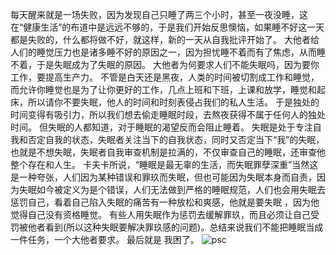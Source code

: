 每天醒来就是一场失败，因为发现自己只睡了两三个小时，甚至一夜没睡，这在“健康生活”的布道中是远远不够的，于是我们开始反思懊恼，如果睡不好这一天都是失败的，什么都将做不好，就这样，新的一天从自我批评开始了。
大他者给人们的睡觉压力也是诸多睡不好的原因之一，因为担忧睡不着而有了焦虑，从而睡不着，于是失眠成为了失眠的原因。
大他者为何要求人们不能失眠吗，因为要你工作，要提高生产力。
不管是白天还是黑夜，人类的时间被切割成工作和睡觉，而允许你睡觉也是为了让你更好的工作，几点上班和下班，上课和放学，睡觉和起床，所以请你不要失眠，他人的时间和时刻表侵占我们的私人生活。
于是独处的时间变得有吸引力，所以我们想去偷走睡眠时段，去熬夜获得不属于任何人的独处时间。
但失眠的人都知道，对于睡眠的渴望反而会阻止睡着。
失眠是处于专注自我和否定自我的状态，失眠者关注当下的自我状态，同时又否定当下“我”的失眠，也就是不想失眠，失眠者自我审查机制是拉满的，不仅审查自己的睡眠，还审查他整个存在和人生。
卡夫卡所说，“睡眠是最无辜的生活，而失眠罪孽深重”当然这是一种夸张，人们因为某种错误和罪玖而失眠，但也可能因为失眠本身而自责，因为失眠如今被定义为是个错误，人们无法做到严格的睡眠规范，人们也会用失眠去惩罚自己，看着自己陷入失眠的痛苦有一种放松和爽感，他就是要失眠
，因为他觉得自己没有资格睡觉。
有些人用失眠作为惩罚去缓解罪玖，而且必须让自己受罚被他者看到(所以这种失眠要解决罪玖感的问题)。总结来说我们不能把睡眠当成一件任务，一个大他者要求。
最后就是
我困了。
![psc](https://github.com/zureealLV/zureealLV.github.io/assets/173482772/6db9797c-8084-4c05-91e4-f84509b2140c)
